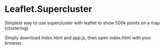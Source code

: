 # Leaflet.Supercluster
Simplest way to use supercluster with leaflet to show 500k points on a map (clustering).

Simply download index.html and app.js, then open index.html with your browser.
